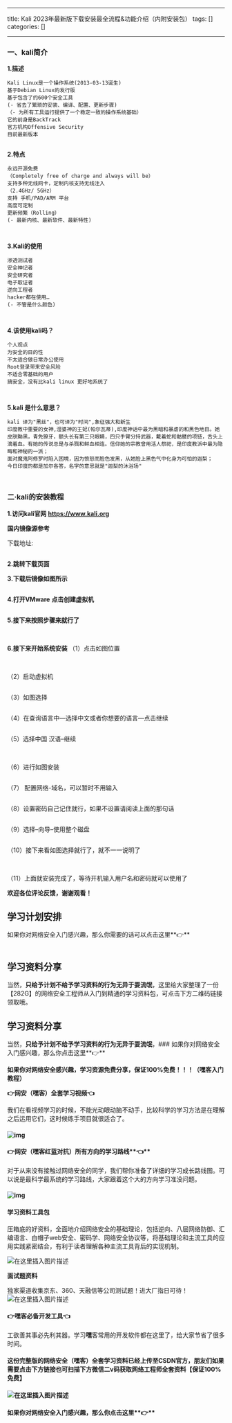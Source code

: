 
--- 
title:  Kali 2023年最新版下载安装最全流程&功能介绍（内附安装包） 
tags: []
categories: [] 

---
### 一、kali简介

**1.描述**

```
Kali Linux是一个操作系统(2013-03-13诞生)
基于Debian Linux的发行版
基于包含了约600个安全工具
(- 省去了繁琐的安装、编译、配置、更新步骤)
（- 为所有工具运行提供了一个稳定一致的操作系统基础）
它的前身是BackTrack
官方机构Offensive Security
目前最新版本


```

**2.特点**

```
永远开源免费
（Completely free of charge and always will be）
支持多种无线网卡，定制内核支持无线注入
（2.4GHz/ 5GHz）
支持 手机/PAD/ARM 平台
高度可定制
更新频繁（Rolling）
(- 最新内核、最新软件、最新特性)



```

**3.Kali的使用**

```
渗透测试者
安全神记者
安全研究者
电子取证者
逆向工程者
hacker都在使用…
(- 不管是什么颜色)



```

**4.该使用kali吗？**

```
个人观点
为安全的目的性
不太适合做日常办公使用
Root登录带来安全风险
不适合零基础的用户
搞安全，没有比kali linux 更好地系统了



```

**5.kali 是什么意思？**

```
kali 译为"黑丝"，也可译为"时间",象征强大和新生
印度教中重要的女神,湿婆神的王妃(帕尔瓦蒂),印度神话中最为黑暗和暴虐的和黑色地目。她皮肤黝黑，青免獠牙，额头长有第三只眼睛，四只手臂分持武器，戴着蛇和骷髅的项链，舌头上滴着血。有她的传说总是与杀戮和鲜血相连。信仰她的宗教曾用活人祭祀，是印度教派中最为隐晦和神秘的一派；
面对魔鬼阿修罗时陷入困境，因为愤怒而脸色发黑，从她脸上黑色气中化身为可怕的迦梨；
今日印度的都是加尔各答，名字的意思就是"迦梨的沐浴场"



```

### 二·kali的安装教程

**1.访问kali官网** **https://www.kali.org**

**国内镜像源参考** 

下载地址: 

<img src="https://img-blog.csdnimg.cn/img_convert/32a52225ea767c6c79169ee2ddf9c00e.png" alt="">

**2.跳转下载页面** <img src="https://img-blog.csdnimg.cn/img_convert/c8a5f1e9f32937ff2810163e03e4031f.png" alt="">

**3.下载后镜像如图所示**

<img src="https://img-blog.csdnimg.cn/img_convert/0a67c115f951b4ca4f00024f3b498622.png" alt="">

**4.打开VMware** **点击创建虚拟机**

<img src="https://img-blog.csdnimg.cn/img_convert/45586ce76f3255c2faca6fefb0ea9a1b.png" alt="">

**5.接下来按照步骤来就行了**

<img src="https://img-blog.csdnimg.cn/img_convert/2eb07fec7f5e2f9832ac67e567c9b300.png" alt="">

<img src="https://img-blog.csdnimg.cn/img_convert/be8e129fc2aef3918ce8c0aaf5720a11.png" alt="">

<img src="https://img-blog.csdnimg.cn/img_convert/9333452bde8c6cf15e57269392568cdd.png" alt="">

<img src="https://img-blog.csdnimg.cn/img_convert/4d5f594d2ec8af7eb12c4e2863aa073a.png" alt="">

<img src="https://img-blog.csdnimg.cn/img_convert/15ee6370be8b44e40f6d7d1952dee638.png" alt="">

<img src="https://img-blog.csdnimg.cn/img_convert/d638a40ca91ba8b527c1c63a9208f5f7.png" alt="">

<img src="https://img-blog.csdnimg.cn/img_convert/778399ab5d79efcf98dc7611ee0c0e12.png" alt="">

<img src="https://img-blog.csdnimg.cn/img_convert/54db0b43efdf563f27937bdca150ea32.png" alt="">

<img src="https://img-blog.csdnimg.cn/img_convert/65d46b97b17ad6ee9977f0115e36314a.png" alt="">

<img src="https://img-blog.csdnimg.cn/img_convert/a44bd348720f999ee4b2661657d4a661.png" alt="">

<img src="https://img-blog.csdnimg.cn/img_convert/4b51c088378f5aa17a3e1f239a836873.png" alt="">

<img src="https://img-blog.csdnimg.cn/img_convert/a37ada49a7c316cf8edecb0489963081.png" alt="">

<img src="https://img-blog.csdnimg.cn/img_convert/a5454c9c35c79187880d14a0438a049f.png" alt="">

<img src="https://img-blog.csdnimg.cn/img_convert/15ed4d4949514b2f30fa89b3d4d6f979.png" alt="">

<img src="https://img-blog.csdnimg.cn/img_convert/79c8353976700b2fe6e71af72f185c8b.png" alt="">

**6.接下来开始系统安装** （1）点击如图位置

<img src="https://img-blog.csdnimg.cn/img_convert/55d4e3d829af9cf9fbf357ac1c5452b6.png" alt="">

<img src="https://img-blog.csdnimg.cn/img_convert/160cb42a26d9b40da278bdc5b32c389e.png" alt="">

（2）启动虚拟机

<img src="https://img-blog.csdnimg.cn/img_convert/9964d58c3470611e6e44d45f8f279696.png" alt="">

（3）如图选择

<img src="https://img-blog.csdnimg.cn/img_convert/775c75172558cc7f25951bb468affc3c.png" alt="">

（4）在查询语言中—选择中文或者你想要的语言—点击继续

<img src="https://img-blog.csdnimg.cn/img_convert/9e91f1a949759578c990ee6b564285bf.png" alt="">

（5）选择中国 汉语–继续

<img src="https://img-blog.csdnimg.cn/img_convert/d91ce1cbb02b22ff5c3ab4e662079347.png" alt="">

<img src="https://img-blog.csdnimg.cn/img_convert/946af97ee54a26c019d3edcd38c4637c.png" alt="">

（6）进行如图安装

<img src="https://img-blog.csdnimg.cn/img_convert/6e0b5ad96be59fe118c08f0069b14936.png" alt="">

（7） 配置网络-域名，可以暂时不用输入

<img src="https://img-blog.csdnimg.cn/img_convert/0d77c7d1d8a9b01f18a585285163a661.png" alt="">

（8）设置密码自己记住就行，如果不设置请阅读上面的那句话

<img src="https://img-blog.csdnimg.cn/img_convert/ee9bb4e4971140cac01a9f9a11027556.png" alt="">

（9）选择–向导–使用整个磁盘

<img src="https://img-blog.csdnimg.cn/img_convert/ed958d91c5802e200cf6ec50f58f6e54.png" alt="">

（10）接下来看如图选择就行了，就不一一说明了

<img src="https://img-blog.csdnimg.cn/img_convert/58277beba9666cfdc66b04e32bd8bd8c.png" alt="">

<img src="https://img-blog.csdnimg.cn/img_convert/c99eff78dd7dcc08587e58ac59dd7cac.png" alt="">

<img src="https://img-blog.csdnimg.cn/img_convert/e87dec817ba7fce908be774966e0f3bc.png" alt="">

<img src="https://img-blog.csdnimg.cn/img_convert/2158829ec19cd80da795165d7147e48a.png" alt="">

<img src="https://img-blog.csdnimg.cn/img_convert/3f3ecb2eafd2565fa766044eba99508d.png" alt="">

<img src="https://img-blog.csdnimg.cn/img_convert/2200cf08316bef3a97d112b8a463df21.png" alt="">

<img src="https://img-blog.csdnimg.cn/img_convert/29e33728cffaacd9769122674fc8b101.png" alt="">

<img src="https://img-blog.csdnimg.cn/img_convert/3399df83f8bf9fe12db080b3127d8aa4.png" alt="">

<img src="https://img-blog.csdnimg.cn/img_convert/6574cfd0ad65c09f800d5af9f1b65c02.png" alt="">

（11）上面就安装完成了，等待开机输入用户名和密码就可以使用了

**欢迎各位评论反馈，谢谢观看！**

## 学习计划安排

<img src="https://img-blog.csdnimg.cn/8bb5de58644d4dbc8bf419bd78b38454.png" alt="">如果你对网络安全入门感兴趣，那么你需要的话可以点击这里**👉**

<img src="https://img-blog.csdnimg.cn/eab3902215ce441db1d0a7c73982913f.png#pic_center" alt="">

## 学习资料分享

当然，**只给予计划不给予学习资料的行为无异于耍流氓**，这里给大家整理了一份【282G】的网络安全工程师从入门到精通的学习资料包，可点击下方二维码链接领取哦。

## 学习资料分享

当然，**只给予计划不给予学习资料的行为无异于耍流氓**，### 如果你对网络安全入门感兴趣，那么你点击这里**👉**

**如果你对网络安全感兴趣，学习资源免费分享，保证100%免费！！！（嘿客入门教程）**

**👉网安（嘿客）全套学习视频👈**

我们在看视频学习的时候，不能光动眼动脑不动手，比较科学的学习方法是在理解之后运用它们，这时候练手项目就很适合了。

#### 

#### <img src="https://img-blog.csdnimg.cn/img_convert/d1c617b78ee48eda7601e5b803e69276.png" alt="img">

#### **👉网安（嘿客红蓝对抗）所有方向的学习路线****👈**

对于从来没有接触过网络安全的同学，我们帮你准备了详细的学习成长路线图。可以说是最科学最系统的学习路线，大家跟着这个大的方向学习准没问题。

#### <img src="https://img-blog.csdnimg.cn/img_convert/de55dfd737dae0cf88e416d0454b17a8.png" alt="img">

#### 学习资料工具包

压箱底的好资料，全面地介绍网络安全的基础理论，包括逆向、八层网络防御、汇编语言、白帽子web安全、密码学、网络安全协议等，将基础理论和主流工具的应用实践紧密结合，有利于读者理解各种主流工具背后的实现机制。

<img src="https://img-blog.csdnimg.cn/9609a53465cf4253b492a5185896fa71.png" alt="在这里插入图片描述">

**面试题资料**

独家渠道收集京东、360、天融信等公司测试题！进大厂指日可待！ <img src="https://img-blog.csdnimg.cn/f5f267c281c543fb9cc9af53b9003a37.png" alt="在这里插入图片描述">

#### **👉<strong><strong>嘿客必备开发工具**</strong>👈</strong>

工欲善其事必先利其器。学习**嘿**客常用的开发软件都在这里了，给大家节省了很多时间。

#### 这份完整版的网络安全（**嘿**客）全套学习资料已经上传至CSDN官方，朋友们如果需要点击下方链接**也可扫描下方微信二v码获取网络工程师全套资料**【保证100%免费】

#### <img src="https://img-blog.csdnimg.cn/img_convert/16c400294b6fda8f01400f24f1f12b0c.png" alt="在这里插入图片描述">

#### 如果你对网络安全入门感兴趣，那么你点击这里**👉**
